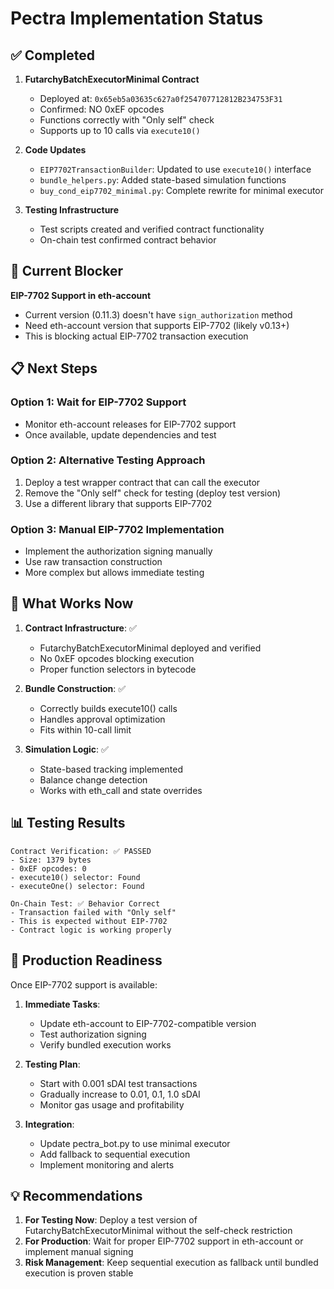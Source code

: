 # Pectra Implementation Status

## ✅ Completed

1. **FutarchyBatchExecutorMinimal Contract**
   - Deployed at: `0x65eb5a03635c627a0f254707712812B234753F31`
   - Confirmed: NO 0xEF opcodes
   - Functions correctly with "Only self" check
   - Supports up to 10 calls via `execute10()`

2. **Code Updates**
   - `EIP7702TransactionBuilder`: Updated to use `execute10()` interface
   - `bundle_helpers.py`: Added state-based simulation functions
   - `buy_cond_eip7702_minimal.py`: Complete rewrite for minimal executor

3. **Testing Infrastructure**
   - Test scripts created and verified contract functionality
   - On-chain test confirmed contract behavior

## 🚧 Current Blocker

**EIP-7702 Support in eth-account**
- Current version (0.11.3) doesn't have `sign_authorization` method
- Need eth-account version that supports EIP-7702 (likely v0.13+)
- This is blocking actual EIP-7702 transaction execution

## 📋 Next Steps

### Option 1: Wait for EIP-7702 Support
- Monitor eth-account releases for EIP-7702 support
- Once available, update dependencies and test

### Option 2: Alternative Testing Approach
1. Deploy a test wrapper contract that can call the executor
2. Remove the "Only self" check for testing (deploy test version)
3. Use a different library that supports EIP-7702

### Option 3: Manual EIP-7702 Implementation
- Implement the authorization signing manually
- Use raw transaction construction
- More complex but allows immediate testing

## 🔧 What Works Now

1. **Contract Infrastructure**: ✅
   - FutarchyBatchExecutorMinimal deployed and verified
   - No 0xEF opcodes blocking execution
   - Proper function selectors in bytecode

2. **Bundle Construction**: ✅
   - Correctly builds execute10() calls
   - Handles approval optimization
   - Fits within 10-call limit

3. **Simulation Logic**: ✅
   - State-based tracking implemented
   - Balance change detection
   - Works with eth_call and state overrides

## 📊 Testing Results

```
Contract Verification: ✅ PASSED
- Size: 1379 bytes
- 0xEF opcodes: 0
- execute10() selector: Found
- executeOne() selector: Found

On-Chain Test: ✅ Behavior Correct
- Transaction failed with "Only self"
- This is expected without EIP-7702
- Contract logic is working properly
```

## 🎯 Production Readiness

Once EIP-7702 support is available:

1. **Immediate Tasks**:
   - Update eth-account to EIP-7702-compatible version
   - Test authorization signing
   - Verify bundled execution works

2. **Testing Plan**:
   - Start with 0.001 sDAI test transactions
   - Gradually increase to 0.01, 0.1, 1.0 sDAI
   - Monitor gas usage and profitability

3. **Integration**:
   - Update pectra_bot.py to use minimal executor
   - Add fallback to sequential execution
   - Implement monitoring and alerts

## 💡 Recommendations

1. **For Testing Now**: Deploy a test version of FutarchyBatchExecutorMinimal without the self-check restriction
2. **For Production**: Wait for proper EIP-7702 support in eth-account or implement manual signing
3. **Risk Management**: Keep sequential execution as fallback until bundled execution is proven stable